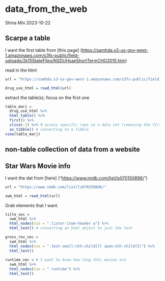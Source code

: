 data_from_the_web
================
Shina Min
2023-10-22

## Scarpe a table

I want the first table from \[this page\]
(<https://samhda.s3-us-gov-west-1.amazonaws.com/s3fs-public/field-uploads/2k15StateFiles/NSDUHsaeShortTermCHG2015.htm>)

read in the html

``` r
url = "https://samhda.s3-us-gov-west-1.amazonaws.com/s3fs-public/field-uploads/2k15StateFiles/NSDUHsaeShortTermCHG2015.htm"

drug_use_html = read_html(url)
```

extract the table(s); focus on the first one

``` r
table_marj = 
  drug_use_html %>%  
  html_table() %>%  
  first() %>%
  slice(-1) %>% # access specific rows in a data set (removing the first row)
  as_tibble() # converting to a tibble
view(table_marj)
```

## non-table collection of data from a website

## Star Wars Movie info

I want the dat from \[here\]
(“<https://www.imdb.com/list/ls070150896/>”)

``` r
url = "https://www.imdb.com/list/ls070150896/"

swm_html = read_html(url)
```

Grab elements that I want.

``` r
title_vec =
  swm_html %>%
  html_nodes(css = ".lister-item-header a") %>%
  html_text() # converting an html object to just the text

gross_rev_vec =
  swm_html %>%
  html_nodes(css = ".text-small:nth-child(7) span:nth-child(5)") %>%
  html_text()
  
runtime_vec = # I want to know how long this movies are
  swm_html %>%
  html_nodes(css = ".runtime") %>%
  html_text()
```

